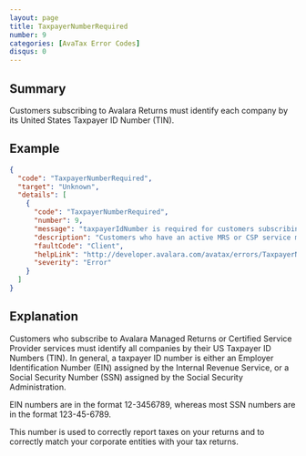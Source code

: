 ```yaml
---
layout: page
title: TaxpayerNumberRequired
number: 9
categories: [AvaTax Error Codes]
disqus: 0
---
```


## Summary

Customers subscribing to Avalara Returns must identify each company by its United States Taxpayer ID Number (TIN).

## Example

```json
{
  "code": "TaxpayerNumberRequired",
  "target": "Unknown",
  "details": [
    {
      "code": "TaxpayerNumberRequired",
      "number": 9,
      "message": "taxpayerIdNumber is required for customers subscribing to Avalara Returns.",
      "description": "Customers who have an active MRS or CSP service must provide taxpayerIdNumber for all company records.",
      "faultCode": "Client",
      "helpLink": "http://developer.avalara.com/avatax/errors/TaxpayerNumberRequired",
      "severity": "Error"
    }
  ]
}
```

## Explanation

Customers who subscribe to Avalara Managed Returns or Certified Service Provider services must identify all companies by their US Taxpayer ID Numbers (TIN).
In general, a taxpayer ID number is either an Employer Identification Number (EIN) assigned by the Internal Revenue Service, or a Social Security Number (SSN)
assigned by the Social Security Administration.  

EIN numbers are in the format 12-3456789, whereas most SSN numbers are in the format 123-45-6789.

This number is used to correctly report taxes on your returns and to correctly match your corporate entities with your tax returns.
